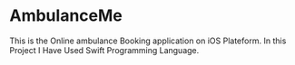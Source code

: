 # AmbulanceMe
This is the Online ambulance Booking application on iOS Plateform.
In this Project I Have Used Swift Programming Language.
